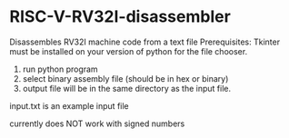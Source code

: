 # RISC-V-RV32I-disassembler
Disassembles RV32I machine code from a text file
Prerequisites:
Tkinter must be installed on your version of python for the file chooser.

1. run python program
2. select binary assembly file (should be in hex or binary)
3. output file will be in the same directory as the input file.

input.txt is an example input file

currently does NOT work with signed numbers
